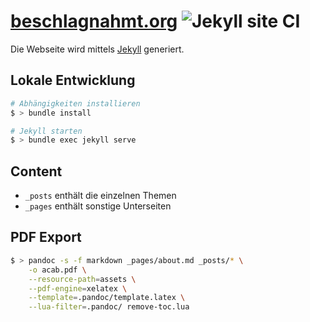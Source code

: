 # [beschlagnahmt.org](https://beschlagnahmt.org) ![Jekyll site CI](https://github.com/beschlagnahmt-org/website/workflows/Jekyll%20site%20CI/badge.svg)

Die Webseite wird mittels [Jekyll](https://jekyllrb.com/) generiert.

## Lokale Entwicklung

```bash
# Abhängigkeiten installieren
$ > bundle install

# Jekyll starten
$ > bundle exec jekyll serve
```

## Content

- `_posts` enthält die einzelnen Themen
- `_pages` enthält sonstige Unterseiten

## PDF Export

```bash
$ > pandoc -s -f markdown _pages/about.md _posts/* \
    -o acab.pdf \
    --resource-path=assets \
    --pdf-engine=xelatex \
    --template=.pandoc/template.latex \
    --lua-filter=.pandoc/ remove-toc.lua
```
